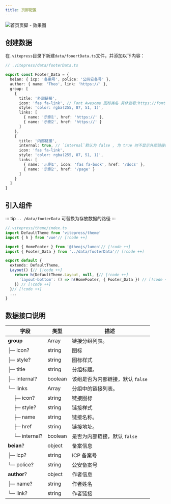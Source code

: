 ```yaml
---
title: 页脚配置
---
```


![首页页脚 - 效果图](https://i.theojs.cn/docs/202408081933196.png)

## 创建数据

在`.vitepress`目录下新建`data/fooertData.ts`文件，并添加以下内容：

```ts
// .vitepress/data/footerData.ts

export const Footer_Data = {
  beian: { icp: '备案号', police: '公网安备号' },
  author: { name: 'Theo', link: 'https://' },
  group: [
    {
      title: '外部链接',
      icon: 'fas fa-link', // Font Awesome 图标类名 具体查看:https://fontawesome.com/
      style: 'color: rgba(255, 87, 51, 1)',
      links: [
        { name: '示例1', href: 'https://' },
        { name: '示例2', href: 'https://' }
      ]
    },
    {
      title: '内部链接',
      internal: true, // `internal`默认为 false , 为 true 时不显示外部链接图标
      icon: 'fas fa-link',
      style: 'color: rgba(255, 87, 51, 1)',
      links: [
        { name: '示例1', icon: 'fas fa-book', href: '/docs' },
        { name: '示例2', href: '/page' }
      ]
    }
  ]
}
```

## 引入组件

::: tip
`.. /data/footerData` 可替换为存放数据的路径
:::

```ts
//.vitepress/theme/index.ts
import DefaultTheme from 'vitepress/theme'
import { h } from 'vue'// [!code ++]

import { HomeFooter } from '@theojs/lumen'// [!code ++]
import { Footer_Data } from '../data/footerData'// [!code ++]

export default {
  extends: DefaultTheme,
  Layout() {// [!code ++]
    return h(DefaultTheme.Layout, null, {// [!code ++]
      'layout-bottom': () => h(HomeFooter, { Footer_Data }) // [!code ++]
    }) // [!code ++]
  }// [!code ++]
  ...
}
```

## 数据接口说明

| 字段                                 | 类型    | 描述                                                              |
| ------------------------------------ | ------- | ----------------------------------------------------------------- |
| **group**                            | Array   | 链接分组列表。                                                    |
| ├─ icon?                             | string  | <Badge type="tip" text="可选" /> 图标                             |
| ├─ style?                            | string  | <Badge type="tip" text="可选" /> 图标样式                         |
| ├─ title                             | string  | 分组标题。                                                        |
| ├─ internal?                         | boolean | <Badge type="tip" text="可选" /> 该组是否为内部链接，默认 `false` |
| └─ links                             | Array   | 分组中的链接列表。                                                |
| &nbsp;&nbsp;&nbsp;&nbsp;├─ icon?     | string  | <Badge type="tip" text="可选" /> 链接图标                         |
| &nbsp;&nbsp;&nbsp;&nbsp;├─ style?    | string  | <Badge type="tip" text="可选" /> 链接样式                         |
| &nbsp;&nbsp;&nbsp;&nbsp;├─ name      | string  | 链接名称。                                                        |
| &nbsp;&nbsp;&nbsp;&nbsp;├─ href      | string  | 链接地址。                                                        |
| &nbsp;&nbsp;&nbsp;&nbsp;└─ internal? | boolean | <Badge type="tip" text="可选" /> 是否为内部链接，默认 `false`     |
| **beian**?                           | object  | <Badge type="tip" text="可选" /> 备案信息                         |
| ├─ icp?                              | string  | <Badge type="tip" text="可选" /> ICP 备案号                       |
| └─ police?                           | string  | <Badge type="tip" text="可选" /> 公安备案号                       |
| **author**?                          | object  | <Badge type="tip" text="可选" /> 作者信息                         |
| ├─ name?                             | string  | <Badge type="tip" text="可选" /> 作者姓名                         |
| └─ link?                             | string  | <Badge type="tip" text="可选" /> 作者链接                         |
